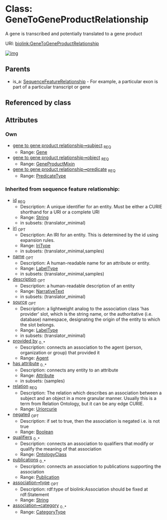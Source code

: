 
# Class: GeneToGeneProductRelationship


A gene is transcribed and potentially translated to a gene product

URI: [biolink:GeneToGeneProductRelationship](https://w3id.org/biolink/vocab/GeneToGeneProductRelationship)


[![img](https://yuml.me/diagram/nofunky;dir:TB/class/[SequenceFeatureRelationship],[Publication],[OntologyClass],[GeneProductMixin]<object%201..1-++[GeneToGeneProductRelationship&#124;predicate:predicate_type;relation(i):uriorcurie;negated(i):boolean%20%3F;type(i):string%20%3F;category(i):category_type%20*;id(i):string;iri(i):iri_type%20%3F;name(i):label_type%20%3F;description(i):narrative_text%20%3F;source(i):label_type%20%3F],[Gene]<subject%201..1-%20[GeneToGeneProductRelationship],[SequenceFeatureRelationship]^-[GeneToGeneProductRelationship],[GeneProductMixin],[Gene],[Attribute],[Agent])](https://yuml.me/diagram/nofunky;dir:TB/class/[SequenceFeatureRelationship],[Publication],[OntologyClass],[GeneProductMixin]<object%201..1-++[GeneToGeneProductRelationship&#124;predicate:predicate_type;relation(i):uriorcurie;negated(i):boolean%20%3F;type(i):string%20%3F;category(i):category_type%20*;id(i):string;iri(i):iri_type%20%3F;name(i):label_type%20%3F;description(i):narrative_text%20%3F;source(i):label_type%20%3F],[Gene]<subject%201..1-%20[GeneToGeneProductRelationship],[SequenceFeatureRelationship]^-[GeneToGeneProductRelationship],[GeneProductMixin],[Gene],[Attribute],[Agent])

## Parents

 *  is_a: [SequenceFeatureRelationship](SequenceFeatureRelationship.md) - For example, a particular exon is part of a particular transcript or gene

## Referenced by class


## Attributes


### Own

 * [gene to gene product relationship➞subject](gene_to_gene_product_relationship_subject.md)  <sub>REQ</sub>
     * Range: [Gene](Gene.md)
 * [gene to gene product relationship➞object](gene_to_gene_product_relationship_object.md)  <sub>REQ</sub>
     * Range: [GeneProductMixin](GeneProductMixin.md)
 * [gene to gene product relationship➞predicate](gene_to_gene_product_relationship_predicate.md)  <sub>REQ</sub>
     * Range: [PredicateType](types/PredicateType.md)

### Inherited from sequence feature relationship:

 * [id](id.md)  <sub>REQ</sub>
     * Description: A unique identifier for an entity. Must be either a CURIE shorthand for a URI or a complete URI
     * Range: [String](types/String.md)
     * in subsets: (translator_minimal)
 * [iri](iri.md)  <sub>OPT</sub>
     * Description: An IRI for an entity. This is determined by the id using expansion rules.
     * Range: [IriType](types/IriType.md)
     * in subsets: (translator_minimal,samples)
 * [name](name.md)  <sub>OPT</sub>
     * Description: A human-readable name for an attribute or entity.
     * Range: [LabelType](types/LabelType.md)
     * in subsets: (translator_minimal,samples)
 * [description](description.md)  <sub>OPT</sub>
     * Description: a human-readable description of an entity
     * Range: [NarrativeText](types/NarrativeText.md)
     * in subsets: (translator_minimal)
 * [source](source.md)  <sub>OPT</sub>
     * Description: a lightweight analog to the association class 'has provider' slot, which is the string name, or the authoritative (i.e. database) namespace, designating the origin of the entity to which the slot belongs.
     * Range: [LabelType](types/LabelType.md)
     * in subsets: (translator_minimal)
 * [provided by](provided_by.md)  <sub>0..\*</sub>
     * Description: connects an association to the agent (person, organization or group) that provided it
     * Range: [Agent](Agent.md)
 * [has attribute](has_attribute.md)  <sub>0..\*</sub>
     * Description: connects any entity to an attribute
     * Range: [Attribute](Attribute.md)
     * in subsets: (samples)
 * [relation](relation.md)  <sub>REQ</sub>
     * Description: The relation which describes an association between a subject and an object in a more granular manner. Usually this is a term from Relation Ontology, but it can be any edge CURIE.
     * Range: [Uriorcurie](types/Uriorcurie.md)
 * [negated](negated.md)  <sub>OPT</sub>
     * Description: if set to true, then the association is negated i.e. is not true
     * Range: [Boolean](types/Boolean.md)
 * [qualifiers](qualifiers.md)  <sub>0..\*</sub>
     * Description: connects an association to qualifiers that modify or qualify the meaning of that association
     * Range: [OntologyClass](OntologyClass.md)
 * [publications](publications.md)  <sub>0..\*</sub>
     * Description: connects an association to publications supporting the association
     * Range: [Publication](Publication.md)
 * [association➞type](association_type.md)  <sub>OPT</sub>
     * Description: rdf:type of biolink:Association should be fixed at rdf:Statement
     * Range: [String](types/String.md)
 * [association➞category](association_category.md)  <sub>0..\*</sub>
     * Range: [CategoryType](types/CategoryType.md)
